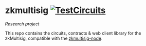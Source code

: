 # zkmultisig  [![TestCircuits](https://github.com/aragon/zkmultisig/workflows/TestCircuits/badge.svg)](https://github.com/aragon/zkmultisig/actions/workflows/circuits.yml?query=workflow%3ATestCircuits)

*Research project*

This repo contains the circuits, contracts & web client library for the zkMultisig, compatible with the [zkmultisig-node](https://github.com/aragon/zkmultisig-node).
